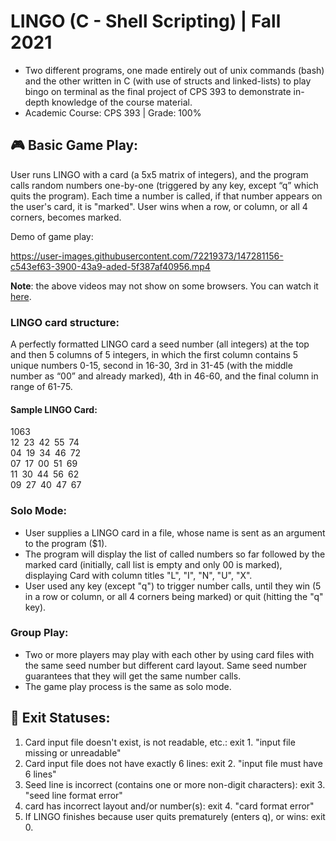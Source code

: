 
# LINGO (C - Shell Scripting) | Fall 2021
- Two different programs, one made entirely out of unix commands (bash) and the other written in C (with use of structs and linked-lists) to play bingo on terminal as the final project of CPS 393 to demonstrate in-depth knowledge of the course material.
- Academic Course: CPS 393 | Grade: 100%

## 🎮 Basic Game Play:
User runs LINGO with a card (a 5x5 matrix of integers), and the program calls random numbers one-by-one (triggered by any key, except “q” which quits the program). Each time a number is called, if that number appears on the user's card, it is "marked". User wins when a row, or column, or all 4 corners, becomes marked.

Demo of game play:

https://user-images.githubusercontent.com/72219373/147281156-c543ef63-3900-43a9-aded-5f387af40956.mp4

**Note**: the above videos may not show on some browsers. You can watch it [here](https://user-images.githubusercontent.com/72219373/147281156-c543ef63-3900-43a9-aded-5f387af40956.mp4).

### LINGO card structure:
A perfectly formatted LINGO card a seed number (all integers) at the top and then 5 columns of 5 integers, in which the first column contains 5 unique numbers 0-15, second in 16-30, 3rd in 31-45 (with the middle number as “00” and already marked), 4th in 46-60, and the final column in range of 61-75. 
#### Sample LINGO Card:
1063<br>
12&ensp;23&ensp;42&ensp;55&ensp;74<br>
04&ensp;19&ensp;34&ensp;46&ensp;72<br>
07&ensp;17&ensp;00&ensp;51&ensp;69<br>
11&ensp;30&ensp;44&ensp;56&ensp;62<br>
09&ensp;27&ensp;40&ensp;47&ensp;67<br>

### Solo Mode:
- User supplies a LINGO card in a file, whose name is sent as an argument to the program ($1). 
- The program will display the list of called numbers so far followed by the marked card (initially, call list is empty and only 00 is marked), displaying Card with column titles "L", "I", "N", "U", "X".
- User used any key (except "q") to trigger number calls, until they win (5 in a row or column, or all 4 corners being marked) or quit (hitting the "q" key).

### Group Play:
- Two or more players may play with each other by using card files with the same seed number but different card layout. Same seed number guarantees that they will get the same number calls.
- The game play process is the same as solo mode.

## 🚨 Exit Statuses:
1. Card input file doesn't exist, is not readable, etc.:
  	exit 1. "input file missing or unreadable"
2. Card input file does not have exactly 6 lines:
  	exit 2. "input file must have 6 lines"
3. Seed line is incorrect (contains one or more non-digit characters):
  	exit 3. "seed line format error"
4. card has incorrect layout and/or number(s):
  	exit 4. "card format error"
5. If LINGO finishes because user quits prematurely (enters q), or wins:
  	exit 0.

